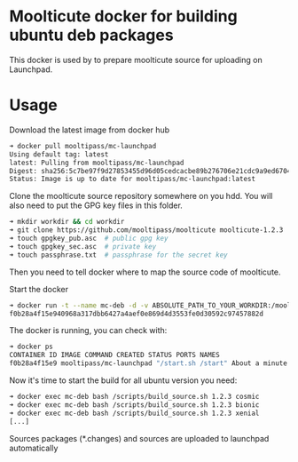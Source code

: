 # Moolticute docker for building ubuntu deb packages

This docker is used by to prepare moolticute source for uploading on Launchpad.

# Usage

Download the latest image from docker hub
```bash
➜ docker pull mooltipass/mc-launchpad
Using default tag: latest
latest: Pulling from mooltipass/mc-launchpad
Digest: sha256:5c7be97f9d27853455d96d05cedcacbe89b276706e21cdc9a9ed67047e598ff3
Status: Image is up to date for mooltipass/mc-launchpad:latest
```

Clone the moolticute source repository somewhere on you hdd. You will also need to put the GPG key files in this folder.
```bash
➜ mkdir workdir && cd workdir
➜ git clone https://github.com/mooltipass/moolticute moolticute-1.2.3
➜ touch gpgkey_pub.asc  # public gpg key
➜ touch gpgkey_sec.asc  # private key
➜ touch passphrase.txt  # passphrase for the secret key
```

Then you need to tell docker where to map the source code of moolticute.

Start the docker
```bash
➜ docker run -t --name mc-deb -d -v ABSOLUTE_PATH_TO_YOUR_WORKDIR:/moolticute mooltipass/mc-launchpad
f0b28a4f15e940968a317dbb6427a4aef0e869d4d3553fe0d30592c97457882d
```

The docker is running, you can check with:
```bash
➜ docker ps
CONTAINER ID IMAGE COMMAND CREATED STATUS PORTS NAMES
f0b28a4f15e9 mooltipass/mc-launchpad "/start.sh /start" About a minute ago Up About a minute mcbuilder
```

Now it's time to start the build for all ubuntu version you need:
```bash
➜ docker exec mc-deb bash /scripts/build_source.sh 1.2.3 cosmic
➜ docker exec mc-deb bash /scripts/build_source.sh 1.2.3 bionic
➜ docker exec mc-deb bash /scripts/build_source.sh 1.2.3 xenial
[...]
```

Sources packages (*.changes) and sources are uploaded to launchpad automatically

